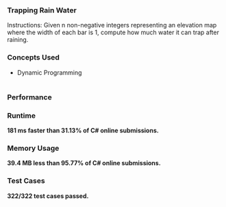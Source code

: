 ###  Trapping Rain Water
<p>Instructions: Given n non-negative integers representing an elevation map where the width of each bar is 1, compute how much water it can trap after raining.</p>

<h3> Concepts Used </h3>
<ul>
<li>Dynamic Programming</li>
</ul>

#

### Performance
<h3> Runtime </h3>
<p><b>181 ms<b> faster than <b>31.13%</b> of C# online submissions.</p>

<h3> Memory Usage </h3>
<p><b>39.4 MB</b> less than <b>95.77%</b> of C# online submissions.</p>

<h3> Test Cases </h3>
<p>322/322 test cases passed.<p>
